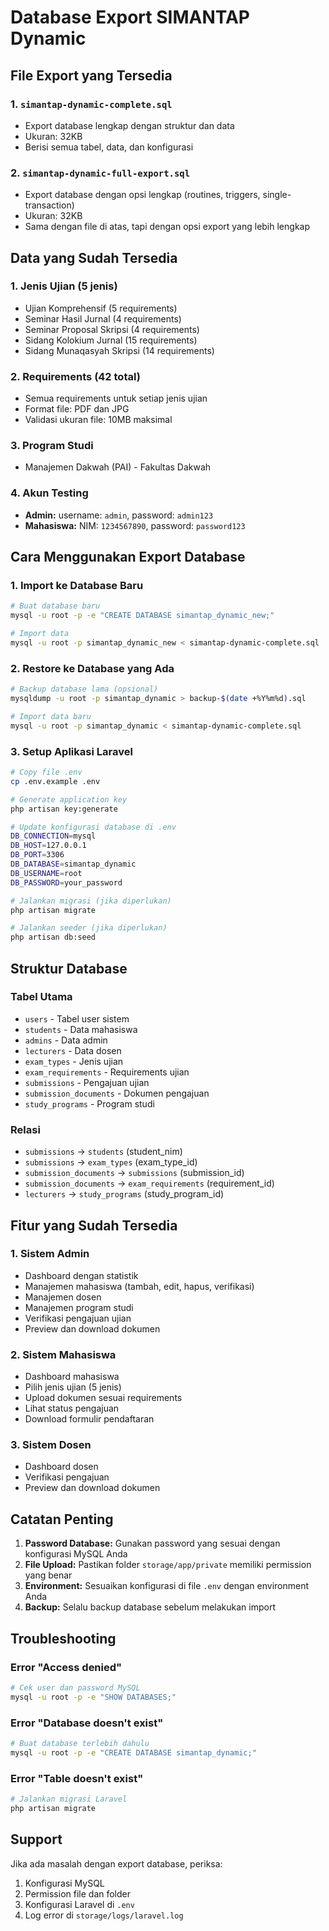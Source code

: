 # Database Export SIMANTAP Dynamic

## File Export yang Tersedia

### 1. `simantap-dynamic-complete.sql`
- Export database lengkap dengan struktur dan data
- Ukuran: 32KB
- Berisi semua tabel, data, dan konfigurasi

### 2. `simantap-dynamic-full-export.sql`
- Export database dengan opsi lengkap (routines, triggers, single-transaction)
- Ukuran: 32KB
- Sama dengan file di atas, tapi dengan opsi export yang lebih lengkap

## Data yang Sudah Tersedia

### 1. **Jenis Ujian (5 jenis)**
- Ujian Komprehensif (5 requirements)
- Seminar Hasil Jurnal (4 requirements)
- Seminar Proposal Skripsi (4 requirements)
- Sidang Kolokium Jurnal (15 requirements)
- Sidang Munaqasyah Skripsi (14 requirements)

### 2. **Requirements (42 total)**
- Semua requirements untuk setiap jenis ujian
- Format file: PDF dan JPG
- Validasi ukuran file: 10MB maksimal

### 3. **Program Studi**
- Manajemen Dakwah (PAI) - Fakultas Dakwah

### 4. **Akun Testing**
- **Admin:** username: `admin`, password: `admin123`
- **Mahasiswa:** NIM: `1234567890`, password: `password123`

## Cara Menggunakan Export Database

### 1. **Import ke Database Baru**
```bash
# Buat database baru
mysql -u root -p -e "CREATE DATABASE simantap_dynamic_new;"

# Import data
mysql -u root -p simantap_dynamic_new < simantap-dynamic-complete.sql
```

### 2. **Restore ke Database yang Ada**
```bash
# Backup database lama (opsional)
mysqldump -u root -p simantap_dynamic > backup-$(date +%Y%m%d).sql

# Import data baru
mysql -u root -p simantap_dynamic < simantap-dynamic-complete.sql
```

### 3. **Setup Aplikasi Laravel**
```bash
# Copy file .env
cp .env.example .env

# Generate application key
php artisan key:generate

# Update konfigurasi database di .env
DB_CONNECTION=mysql
DB_HOST=127.0.0.1
DB_PORT=3306
DB_DATABASE=simantap_dynamic
DB_USERNAME=root
DB_PASSWORD=your_password

# Jalankan migrasi (jika diperlukan)
php artisan migrate

# Jalankan seeder (jika diperlukan)
php artisan db:seed
```

## Struktur Database

### Tabel Utama
- `users` - Tabel user sistem
- `students` - Data mahasiswa
- `admins` - Data admin
- `lecturers` - Data dosen
- `exam_types` - Jenis ujian
- `exam_requirements` - Requirements ujian
- `submissions` - Pengajuan ujian
- `submission_documents` - Dokumen pengajuan
- `study_programs` - Program studi

### Relasi
- `submissions` → `students` (student_nim)
- `submissions` → `exam_types` (exam_type_id)
- `submission_documents` → `submissions` (submission_id)
- `submission_documents` → `exam_requirements` (requirement_id)
- `lecturers` → `study_programs` (study_program_id)

## Fitur yang Sudah Tersedia

### 1. **Sistem Admin**
- Dashboard dengan statistik
- Manajemen mahasiswa (tambah, edit, hapus, verifikasi)
- Manajemen dosen
- Manajemen program studi
- Verifikasi pengajuan ujian
- Preview dan download dokumen

### 2. **Sistem Mahasiswa**
- Dashboard mahasiswa
- Pilih jenis ujian (5 jenis)
- Upload dokumen sesuai requirements
- Lihat status pengajuan
- Download formulir pendaftaran

### 3. **Sistem Dosen**
- Dashboard dosen
- Verifikasi pengajuan
- Preview dan download dokumen

## Catatan Penting

1. **Password Database:** Gunakan password yang sesuai dengan konfigurasi MySQL Anda
2. **File Upload:** Pastikan folder `storage/app/private` memiliki permission yang benar
3. **Environment:** Sesuaikan konfigurasi di file `.env` dengan environment Anda
4. **Backup:** Selalu backup database sebelum melakukan import

## Troubleshooting

### Error "Access denied"
```bash
# Cek user dan password MySQL
mysql -u root -p -e "SHOW DATABASES;"
```

### Error "Database doesn't exist"
```bash
# Buat database terlebih dahulu
mysql -u root -p -e "CREATE DATABASE simantap_dynamic;"
```

### Error "Table doesn't exist"
```bash
# Jalankan migrasi Laravel
php artisan migrate
```

## Support

Jika ada masalah dengan export database, periksa:
1. Konfigurasi MySQL
2. Permission file dan folder
3. Konfigurasi Laravel di `.env`
4. Log error di `storage/logs/laravel.log`
